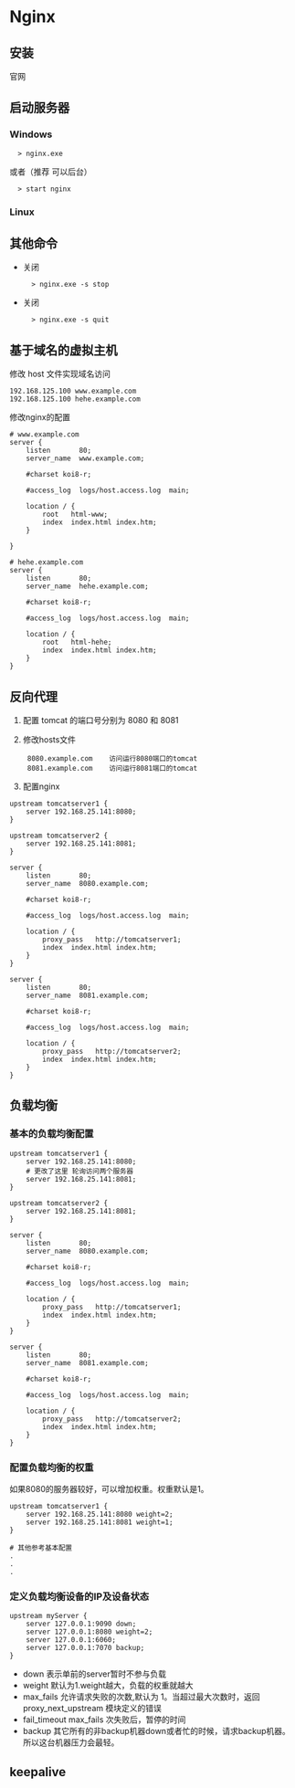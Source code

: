 
  # Nginx
  
  
  ## 安装
  官网
  
  ## 启动服务器
  
  ### Windows
  
      > nginx.exe 
      
  或者（推荐 可以后台）
      
      > start nginx 
  
  ### Linux
  
      
  
  ## 其他命令
  * 关闭
  
          > nginx.exe -s stop
      
  * 关闭
  
          > nginx.exe -s quit    


## 基于域名的虚拟主机
修改 host 文件实现域名访问

    192.168.125.100 www.example.com
    192.168.125.100 hehe.example.com

修改nginx的配置

``` 
# www.example.com
server {
    listen       80;
    server_name  www.example.com;

    #charset koi8-r;

    #access_log  logs/host.access.log  main;

    location / {
        root   html-www;
        index  index.html index.htm;
    }
        
}

# hehe.example.com
server {
    listen       80;
    server_name  hehe.example.com;

    #charset koi8-r;

    #access_log  logs/host.access.log  main;

    location / {
        root   html-hehe;
        index  index.html index.htm;
    }
}

```

## 反向代理

1. 配置 tomcat 的端口号分别为 8080 和 8081
2. 修改hosts文件

        8080.example.com	访问运行8080端口的tomcat
        8081.example.com	访问运行8081端口的tomcat

3. 配置nginx
```
upstream tomcatserver1 {
    server 192.168.25.141:8080;
}

upstream tomcatserver2 {
    server 192.168.25.141:8081;
}

server {
    listen       80;
    server_name  8080.example.com;

    #charset koi8-r;

    #access_log  logs/host.access.log  main;

    location / {
        proxy_pass   http://tomcatserver1;
        index  index.html index.htm;
    }
}

server {
    listen       80;
    server_name  8081.example.com;

    #charset koi8-r;

    #access_log  logs/host.access.log  main;

    location / {
        proxy_pass   http://tomcatserver2;
        index  index.html index.htm;
    }
}
```

## 负载均衡
### 基本的负载均衡配置
```
upstream tomcatserver1 {
    server 192.168.25.141:8080;
    # 更改了这里 轮询访问两个服务器
    server 192.168.25.141:8081;
}

upstream tomcatserver2 {
    server 192.168.25.141:8081;
}

server {
    listen       80;
    server_name  8080.example.com;

    #charset koi8-r;

    #access_log  logs/host.access.log  main;

    location / {
        proxy_pass   http://tomcatserver1;
        index  index.html index.htm;
    }
}

server {
    listen       80;
    server_name  8081.example.com;

    #charset koi8-r;

    #access_log  logs/host.access.log  main;

    location / {
        proxy_pass   http://tomcatserver2;
        index  index.html index.htm;
    }
}
```

### 配置负载均衡的权重
如果8080的服务器较好，可以增加权重。权重默认是1。
```
upstream tomcatserver1 {
    server 192.168.25.141:8080 weight=2;
    server 192.168.25.141:8081 weight=1;
}

# 其他参考基本配置
.
.
.
```
### 定义负载均衡设备的IP及设备状态 
```
upstream myServer {   
    server 127.0.0.1:9090 down; 
    server 127.0.0.1:8080 weight=2; 
    server 127.0.0.1:6060; 
    server 127.0.0.1:7070 backup; 
}
```
- down 表示单前的server暂时不参与负载 
- weight  默认为1.weight越大，负载的权重就越大
- max_fails 允许请求失败的次数,默认为 1。当超过最大次数时，返回 proxy_next_upstream 模块定义的错误 
- fail_timeout max_fails 次失败后，暂停的时间
- backup 其它所有的非backup机器down或者忙的时候，请求backup机器。所以这台机器压力会最轻。


## keepalive




